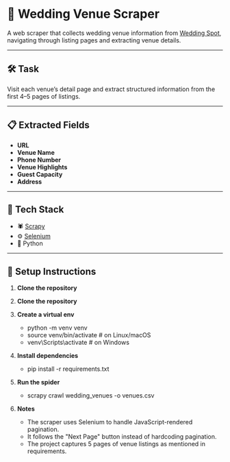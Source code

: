 # 💒 Wedding Venue Scraper

A web scraper that collects wedding venue information from [Wedding Spot](https://www.wedding-spot.com/wedding-venues/?pr=new%20jersey&r=new%20jersey%3anorth%20jersey&r=new%20jersey%3aatlantic%20city&r=new%20jersey%3ajersey%20shore&r=new%20jersey%3asouth%20jersey&r=new%20jersey%3acentral%20jersey&r=new%20york%3along%20island&r=new%20york%3amanhattan&r=new%20york%3abrooklyn&r=pennsylvania%3aphiladelphia&sr=1), navigating through listing pages and extracting venue details.

---

## 🛠️ Task

Visit each venue’s detail page and extract structured information from the first 4–5 pages of listings.

---

## 📋 Extracted Fields

-  **URL**  
-  **Venue Name**  
-  **Phone Number**  
-  **Venue Highlights**  
-  **Guest Capacity**  
-  **Address**

---

## 🧰 Tech Stack

- 🕷️ [Scrapy](https://scrapy.org/)
- ⚙️ [Selenium](https://www.selenium.dev/)
- 🐍 Python

---

## 🚀 Setup Instructions

1. **Clone the repository**


1. **Clone the repository**
   
2. **Create a virtual env**
    - python -m venv venv
    - source venv/bin/activate   # on Linux/macOS
    - venv\Scripts\activate      # on Windows
   
3. **Install dependencies**
    - pip install -r requirements.txt

4. **Run the spider**
    - scrapy crawl wedding_venues -o venues.csv

5. **Notes**
   - The scraper uses Selenium to handle JavaScript-rendered pagination.
   - It follows the "Next Page" button instead of hardcoding pagination.
   - The project captures 5 pages of venue listings as mentioned in requirements.
